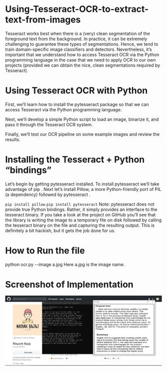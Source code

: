 # Using-Tesseract-OCR-to-extract-text-from-images
Tesseract works best when there is a (very) clean segmentation of the foreground text from the background. In practice, it can be extremely challenging to guarantee these types of segmentations. Hence, we tend to train domain-specific image classifiers and detectors.  Nevertheless, it’s important that we understand how to access Tesseract OCR via the Python programming language in the case that we need to apply OCR to our own projects (provided we can obtain the nice, clean segmentations required by Tesseract).

# Using Tesseract OCR with Python
First, we’ll learn how to install the pytesseract package so that we can access Tesseract via the Python programming language.

Next, we’ll develop a simple Python script to load an image, binarize it, and pass it through the Tesseract OCR system.

Finally, we’ll test our OCR pipeline on some example images and review the results.

# Installing the Tesseract + Python “bindings”
Let’s begin by getting pytesseract  installed. To install pytesseract  we’ll take advantage of pip .
Next let’s install Pillow, a more Python-friendly port of PIL (a dependency) followed by pytesseract .

`pip install pillow`
`pip install pytesseract`
Note: pytesseract  does not provide true Python bindings. Rather, it simply provides an interface to the tesseract  binary. If you take a look at the project on GitHub you’ll see that the library is writing the image to a temporary file on disk followed by calling the tesseract  binary on the file and capturing the resulting output. This is definitely a bit hackish, but it gets the job done for us.

# How to Run the file
python ocr.py --image a.jpg
Here a.jpg is the image name.

# Screenshot of Implementation
![Header image](./Capture.JPG)
